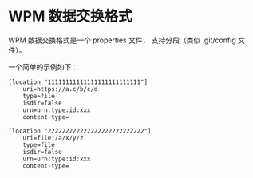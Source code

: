 # WPM 数据交换格式

WPM 数据交换格式是一个 properties 文件， 支持分段（类似 .git/config 文件）。

一个简单的示例如下：


    [location "11111111111111111111111111"]
        uri=https://a.c/b/c/d
        type=file
        isdir=false
        urn=urn:type:id:xxx
        content-type=

    [location "222222222222222222222222222"]
        uri=file:/a/x/y/z
        type=file
        isdir=false
        urn=urn:type:id:xxx
        content-type=

